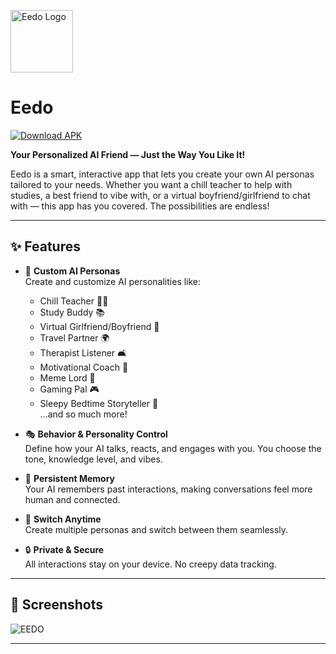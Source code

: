<p align="start">
<img src="https://github.com/user-attachments/assets/3a192ddb-d9d4-46a5-9eed-d2baac4d160c" alt="Eedo Logo" width="100"/>
</p>

# Eedo

<p align="start">
  <a href="https://github.com/yannn001/Eedo---AI/releases/latest/download/eedo.apk">
    <img src="https://img.shields.io/badge/Download-APK-blue?style=for-the-badge&logo=android" alt="Download APK" />
  </a>
</p>

**Your Personalized AI Friend — Just the Way You Like It!**

Eedo is a smart, interactive app that lets you create your own AI personas tailored to your needs. Whether you want a chill teacher to help with studies, a best friend to vibe with, or a virtual boyfriend/girlfriend to chat with — this app has you covered. The possibilities are endless!

---

## ✨ Features

- 🧠 **Custom AI Personas**  
  Create and customize AI personalities like:
  - Chill Teacher 🧑‍🏫  
  - Study Buddy 📚  
  - Virtual Girlfriend/Boyfriend 💞  
  - Travel Partner 🌍  
  - Therapist Listener 🛋️  
  - Motivational Coach 💪  
  - Meme Lord 🤪  
  - Gaming Pal 🎮  
  - Sleepy Bedtime Storyteller 🌙  
  ...and so much more!

- 🎭 **Behavior & Personality Control**  
  Define how your AI talks, reacts, and engages with you. You choose the tone, knowledge level, and vibes.

- 📝 **Persistent Memory**  
  Your AI remembers past interactions, making conversations feel more human and connected.

- 🔄 **Switch Anytime**  
  Create multiple personas and switch between them seamlessly.

- 🔒 **Private & Secure**  
  All interactions stay on your device. No creepy data tracking.

---

## 📸 Screenshots

![EEDO](https://github.com/user-attachments/assets/c62fb897-2ad9-4604-86be-4dbb768755d7)

---
